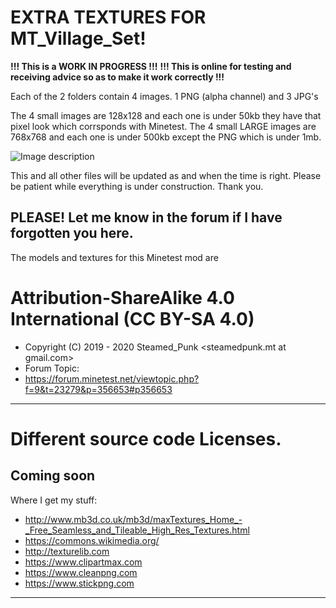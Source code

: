 # EXTRA TEXTURES FOR MT_Village_Set!

**!!! This is a WORK IN PROGRESS  !!!**
**!!! This is online for testing and receiving advice so as to make it work correctly  !!!**

Each of the 2 folders contain 4 images. 1 PNG (alpha channel) and 3 JPG's

The 4 small images are 128x128 and each one is under 50kb they have that pixel look which corrsponds with Minetest.
The 4 small LARGE images are 768x768 and each one is under 500kb except the PNG which is under 1mb.

![Image description](https://github.com/Steamed-Punk/MT_Village_Set/blob/master/screenshot.png)

This and all other files will be updated as and when the time is right. Please be patient while everything is under construction. Thank you.


PLEASE! Let me know in the forum if I have forgotten you here.
---------------------------------------------------------------------------

The models and textures for this Minetest mod are
# Attribution-ShareAlike 4.0 International (CC BY-SA 4.0)
- Copyright (C) 2019 - 2020 Steamed_Punk <steamedpunk.mt at gmail.com>
- Forum Topic:
- <https://forum.minetest.net/viewtopic.php?f=9&t=23279&p=356653#p356653>

---------------------------------------------------------------------------
# Different source code Licenses.
Coming soon
---------------------------------------------------------------------------

Where I get my stuff:

- http://www.mb3d.co.uk/mb3d/maxTextures_Home_-_Free_Seamless_and_Tileable_High_Res_Textures.html
- https://commons.wikimedia.org/
- http://texturelib.com
- https://www.clipartmax.com
- https://www.cleanpng.com
- https://www.stickpng.com

---------------------------------------------------------------------------
